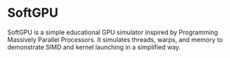 # SoftGPU
SoftGPU is a simple educational GPU simulator inspired by Programming Massively Parallel Processors. It simulates threads, warps, and memory to demonstrate SIMD and kernel launching in a simplified way.
